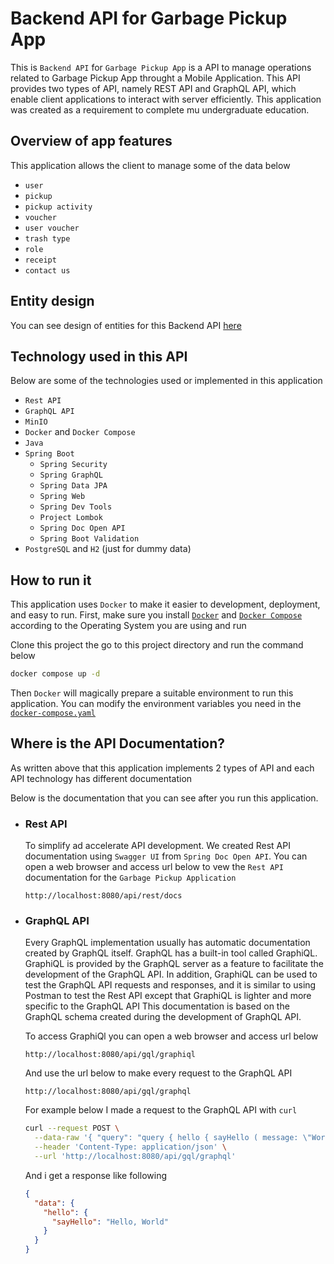 # Backend API for Garbage Pickup App

This is `Backend API` for `Garbage Pickup App` is a API to manage operations related to Garbage Pickup App throught a
Mobile Application. This API provides two types of API, namely REST API and GraphQL API, which enable client
applications to interact with server efficiently. This application was created as a requirement to complete mu
undergraduate education.

## Overview of app features

This application allows the client to manage some of the data below

- `user`
- `pickup`
- `pickup activity`
- `voucher`
- `user voucher`
- `trash type`
- `role`
- `receipt`
- `contact us`

## Entity design

You can see design of entities for this Backend API [here](https://dbdiagram.io/embed/649fab0202bd1c4a5e55430f)

## Technology used in this API

Below are some of the technologies used or implemented in this application

- `Rest API`
- `GraphQL API`
- `MinIO`
- `Docker` and `Docker Compose`
- `Java`
- `Spring Boot`
    - `Spring Security`
    - `Spring GraphQL`
    - `Spring Data JPA`
    - `Spring Web`
    - `Spring Dev Tools`
    - `Project Lombok`
    - `Spring Doc Open API`
    - `Spring Boot Validation`
- `PostgreSQL` and `H2` (just for dummy data)

## How to run it

This application uses `Docker` to make it easier to development, deployment, and easy to run. First, make sure you
install [`Docker`](https://www.docker.com/get-started/) and [`Docker Compose`](https://docs.docker.com/compose/install/)
according to the Operating System you are using and run

Clone this project the go to this project directory and run the command below

```bash
docker compose up -d
```

Then `Docker` will magically prepare a suitable environment to run this application. You can modify the environment
variables you need in the [`docker-compose.yaml`](./docker-compose.yaml)

## Where is the API Documentation?

As written above that this application implements 2 types of API and each API technology has different documentation

Below is the documentation that you can see after you run this application.

- ### Rest API

  To simplify ad accelerate API development. We created Rest API documentation using `Swagger UI`
  from `Spring Doc Open API`. You can open a web browser and access url below to vew the `Rest API` documentation for
  the `Garbage Pickup Application`

  ```text
  http://localhost:8080/api/rest/docs
  ```

- ### GraphQL API

  Every GraphQL implementation usually has automatic documentation created by GraphQL itself. GraphQL has a built-in
  tool called GraphiQL. GraphiQL is provided by the GraphQL server as a feature to facilitate the development of the
  GraphQL API. In addition, GraphiQL can be used to test the GraphQL API requests and responses, and it is similar to
  using Postman to test the Rest API except that GraphiQL is lighter and more specific to the GraphQL API This
  documentation
  is
  based on the GraphQL schema created during the development of GraphQL API.

  To access GraphiQl you can open a web browser and access url below

  ```text
  http://localhost:8080/api/gql/graphiql
  ```
  And use the url below to make every request to the GraphQL API
  ```text
  http://localhost:8080/api/gql/graphql
  ```
  For example below I made a request to the GraphQL API with `curl`
  ```bash
  curl --request POST \
    --data-raw '{ "query": "query { hello { sayHello ( message: \"World\" ) } }" }' \
    --header 'Content-Type: application/json' \
    --url 'http://localhost:8080/api/gql/graphql'
  ```
  And i get a response like following

  ```json
  {
    "data": {
      "hello": {
        "sayHello": "Hello, World"
      }
    }
  }
  ```